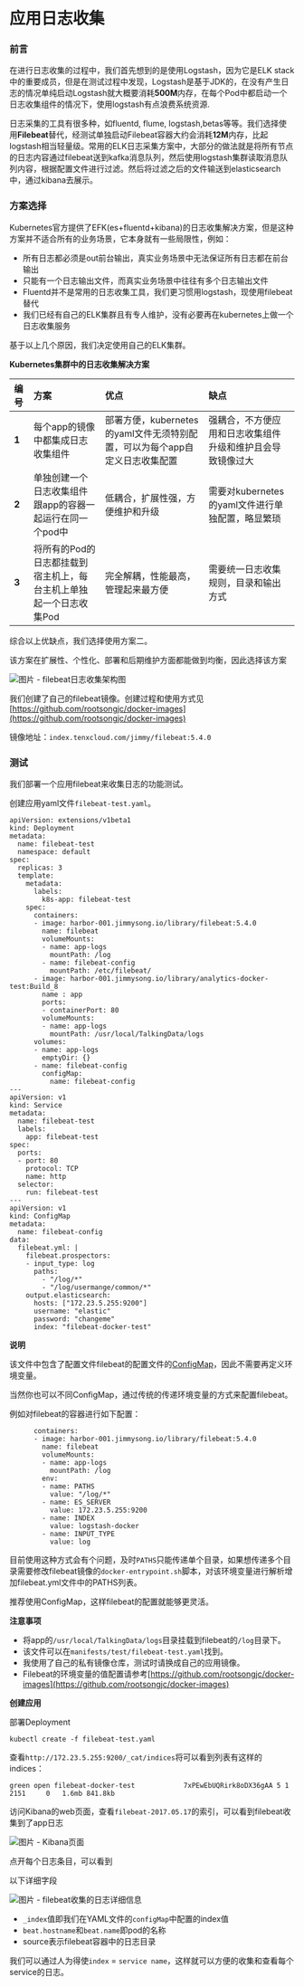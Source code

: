 # 应用日志收集

### 前言 <a id="&#x524D;&#x8A00;"></a>

在进行日志收集的过程中，我们首先想到的是使用Logstash，因为它是ELK stack中的重要成员，但是在测试过程中发现，Logstash是基于JDK的，在没有产生日志的情况单纯启动Logstash就大概要消耗**500M**内存，在每个Pod中都启动一个日志收集组件的情况下，使用logstash有点浪费系统资源.

日志采集的工具有很多种，如fluentd, flume, logstash,betas等等。我们选择使用**Filebeat**替代，经测试单独启动Filebeat容器大约会消耗**12M**内存，比起logstash相当轻量级。常用的ELK日志采集方案中，大部分的做法就是将所有节点的日志内容通过filebeat送到kafka消息队列，然后使用logstash集群读取消息队列内容，根据配置文件进行过滤。然后将过滤之后的文件输送到elasticsearch中，通过kibana去展示。

### 方案选择 <a id="&#x65B9;&#x6848;&#x9009;&#x62E9;"></a>

Kubernetes官方提供了EFK\(es+fluentd+kibana\)的日志收集解决方案，但是这种方案并不适合所有的业务场景，它本身就有一些局限性，例如：

* 所有日志都必须是out前台输出，真实业务场景中无法保证所有日志都在前台输出
* 只能有一个日志输出文件，而真实业务场景中往往有多个日志输出文件
* Fluentd并不是常用的日志收集工具，我们更习惯用logstash，现使用filebeat替代
* 我们已经有自己的ELK集群且有专人维护，没有必要再在kubernetes上做一个日志收集服务

基于以上几个原因，我们决定使用自己的ELK集群。

**Kubernetes集群中的日志收集解决方案**

| **编号** | **方案** | **优点** | **缺点** |
| :--- | :--- | :--- | :--- |
| **1** | 每个app的镜像中都集成日志收集组件 | 部署方便，kubernetes的yaml文件无须特别配置，可以为每个app自定义日志收集配置 | 强耦合，不方便应用和日志收集组件升级和维护且会导致镜像过大 |
| **2** | 单独创建一个日志收集组件跟app的容器一起运行在同一个pod中 | 低耦合，扩展性强，方便维护和升级 | 需要对kubernetes的yaml文件进行单独配置，略显繁琐 |
| **3** | 将所有的Pod的日志都挂载到宿主机上，每台主机上单独起一个日志收集Pod | 完全解耦，性能最高，管理起来最方便 | 需要统一日志收集规则，目录和输出方式 |

综合以上优缺点，我们选择使用方案二。

该方案在扩展性、个性化、部署和后期维护方面都能做到均衡，因此选择该方案

![&#x56FE;&#x7247; - filebeat&#x65E5;&#x5FD7;&#x6536;&#x96C6;&#x67B6;&#x6784;&#x56FE;](../../.gitbook/assets/image.png)

我们创建了自己的filebeat镜像。创建过程和使用方式见[https://github.com/rootsongjc/docker-images](https://github.com/rootsongjc/docker-images)

镜像地址：`index.tenxcloud.com/jimmy/filebeat:5.4.0`

### 测试 <a id="&#x6D4B;&#x8BD5;"></a>

我们部署一个应用filebeat来收集日志的功能测试。

创建应用yaml文件`filebeat-test.yaml`。

```text
apiVersion: extensions/v1beta1
kind: Deployment
metadata:
  name: filebeat-test
  namespace: default
spec:
  replicas: 3
  template:
    metadata:
      labels:
        k8s-app: filebeat-test
    spec:
      containers:
      - image: harbor-001.jimmysong.io/library/filebeat:5.4.0
        name: filebeat
        volumeMounts:
        - name: app-logs
          mountPath: /log
        - name: filebeat-config
          mountPath: /etc/filebeat/
      - image: harbor-001.jimmysong.io/library/analytics-docker-test:Build_8
        name : app
        ports:
        - containerPort: 80
        volumeMounts:
        - name: app-logs
          mountPath: /usr/local/TalkingData/logs
      volumes:
      - name: app-logs
        emptyDir: {}
      - name: filebeat-config
        configMap:
          name: filebeat-config
---
apiVersion: v1
kind: Service
metadata:
  name: filebeat-test
  labels:
    app: filebeat-test
spec:
  ports:
  - port: 80
    protocol: TCP
    name: http
  selector:
    run: filebeat-test
---
apiVersion: v1
kind: ConfigMap
metadata:
  name: filebeat-config
data:
  filebeat.yml: |
    filebeat.prospectors:
    - input_type: log
      paths:
        - "/log/*"
        - "/log/usermange/common/*"
    output.elasticsearch:
      hosts: ["172.23.5.255:9200"]
      username: "elastic"
      password: "changeme"
      index: "filebeat-docker-test"
```

**说明**

该文件中包含了配置文件filebeat的配置文件的[ConfigMap](https://jimmysong.io/posts/kubernetes-configmap-introduction/)，因此不需要再定义环境变量。

当然你也可以不同ConfigMap，通过传统的传递环境变量的方式来配置filebeat。

例如对filebeat的容器进行如下配置：

```text
      containers:
      - image: harbor-001.jimmysong.io/library/filebeat:5.4.0
        name: filebeat
        volumeMounts:
        - name: app-logs
          mountPath: /log
        env: 
        - name: PATHS
          value: "/log/*"
        - name: ES_SERVER
          value: 172.23.5.255:9200
        - name: INDEX
          value: logstash-docker
        - name: INPUT_TYPE
          value: log
```

目前使用这种方式会有个问题，及时`PATHS`只能传递单个目录，如果想传递多个目录需要修改filebeat镜像的`docker-entrypoint.sh`脚本，对该环境变量进行解析增加filebeat.yml文件中的PATHS列表。

推荐使用ConfigMap，这样filebeat的配置就能够更灵活。

**注意事项**

* 将app的`/usr/local/TalkingData/logs`目录挂载到filebeat的`/log`目录下。
* 该文件可以在`manifests/test/filebeat-test.yaml`找到。
* 我使用了自己的私有镜像仓库，测试时请换成自己的应用镜像。
* Filebeat的环境变量的值配置请参考[https://github.com/rootsongjc/docker-images](https://github.com/rootsongjc/docker-images)

**创建应用**

部署Deployment

```text
kubectl create -f filebeat-test.yaml
```

查看`http://172.23.5.255:9200/_cat/indices`将可以看到列表有这样的indices：

```text
green open filebeat-docker-test            7xPEwEbUQRirk8oDX36gAA 5 1   2151     0   1.6mb 841.8kb
```

访问Kibana的web页面，查看`filebeat-2017.05.17`的索引，可以看到filebeat收集到了app日志

![&#x56FE;&#x7247; - Kibana&#x9875;&#x9762;](../../.gitbook/assets/image%20%28122%29.png)

点开每个日志条目，可以看到

以下详细字段

![&#x56FE;&#x7247; - filebeat&#x6536;&#x96C6;&#x7684;&#x65E5;&#x5FD7;&#x8BE6;&#x7EC6;&#x4FE1;&#x606F;](../../.gitbook/assets/image%20%28143%29.png)

* `_index`值即我们在YAML文件的`configMap`中配置的index值
* `beat.hostname`和`beat.name`即pod的名称
* source表示filebeat容器中的日志目录

我们可以通过人为得使`index` = `service name`，这样就可以方便的收集和查看每个service的日志。

